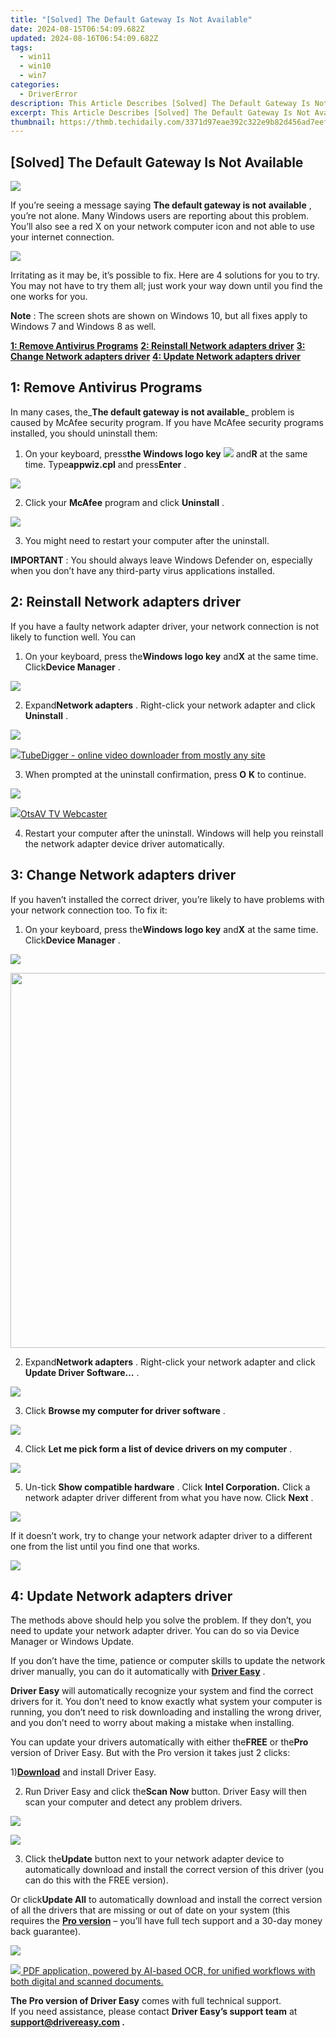 ```yaml
---
title: "[Solved] The Default Gateway Is Not Available"
date: 2024-08-15T06:54:09.682Z
updated: 2024-08-16T06:54:09.682Z
tags:
  - win11
  - win10
  - win7
categories:
  - DriverError
description: This Article Describes [Solved] The Default Gateway Is Not Available
excerpt: This Article Describes [Solved] The Default Gateway Is Not Available
thumbnail: https://thmb.techidaily.com/3371d97eae392c322e9b82d456ad7eef262a0a211072cf38379ccece2b069d93.jpg
---
```


## [Solved] The Default Gateway Is Not Available

![](https://images.drivereasy.com/wp-content/uploads/2017/05/img_59084391ad573.png)

 If you’re seeing a message saying **The default gateway is not** **available** , you’re not alone. Many Windows users are reporting about this problem. You’ll also see a red X on your network computer icon and not able to use your internet connection.

![](https://images.drivereasy.com/wp-content/uploads/2016/11/no-connections-are-availbale.png)

 Irritating as it may be, it’s possible to fix. Here are 4 solutions for you to try. You may not have to try them all; just work your way down until you find the one works for you.

**Note** : The screen shots are shown on Windows 10, but all fixes apply to Windows 7 and Windows 8 as well.

[**1: Remove Antivirus Programs**](https://parisrhonecom.sjv.io/zqobqr)
[**2: Reinstall Network adapters driver**](https://electronicx.pxf.io/xkwqkk)
[**3: Change Network adapters driver**](https://turbotech.pxf.io/pyx4je)
[**4: Update Network adapters driver**](https://ship7com.pxf.io/0zwaz3)

## **1: Remove Antivirus Programs**

 In many cases, the_**The default gateway is not available**_ problem is caused by McAfee security program. If you have McAfee security programs installed, you should uninstall them:

 1) On your keyboard, press**the Windows logo key** ![](https://images.drivereasy.com/wp-content/uploads/2017/09/img_59af930d739ab.png) and**R** at the same time. Type**appwiz.cpl** and press**Enter** .

![](https://images.drivereasy.com/wp-content/uploads/2017/09/img_59af935f0fd38.png)

 2) Click your **McAfee** program and click **Uninstall** .

![](https://images.drivereasy.com/wp-content/uploads/2017/09/img_59af93908eae5.jpg)

 3) You might need to restart your computer after the uninstall.

**IMPORTANT** : You should always leave Windows Defender on, especially when you don’t have any third-party virus applications installed.

## **2: Reinstall Network adapters driver**

 If you have a faulty network adapter driver, your network connection is not likely to function well. You can

 1) On your keyboard, press the**Windows logo key** and**X** at the same time. Click**Device Manager** .

![](https://images.drivereasy.com/wp-content/uploads/2017/09/img_59af9352a0a96.png)

 2) Expand**Network adapters** . Right-click your network adapter and click **Uninstall** .

![](https://images.drivereasy.com/wp-content/uploads/2016/11/intel-r-82574l-gigabit-network-connection.jpg)
<!-- affiliate ads begin -->
<a href="https://secure.2checkout.com/order/checkout.php?PRODS=4572700&QTY=1&AFFILIATE=108875&CART=1"><img src="	https://www.tubedigger.com/wp-content/uploads/2020/08/tubedigger-software-new.png" border="0">TubeDigger - online video downloader from mostly any site</a>
<!-- affiliate ads end -->

 3) When prompted at the uninstall confirmation, press **O** **K** to continue.

![](https://images.drivereasy.com/wp-content/uploads/2016/11/ok-to-uninstall.png)
<!-- affiliate ads begin -->
<a href="https://otszone.ots7.com/order/checkout.php?PRODS=4713324&QTY=1&AFFILIATE=108875&CART=1"><img src="https://green.ots7.com/screenshots/OtsAV/OtsAVTV1.90-300x188.jpg" border="0">OtsAV TV Webcaster</a>
<!-- affiliate ads end -->

 4) Restart your computer after the uninstall. Windows will help you reinstall the network adapter device driver automatically.

## **3:** **Change Network adapters driver**

 If you haven’t installed the correct driver, you’re likely to have problems with your network connection too. To fix it:

 1) On your keyboard, press the**Windows logo key** and**X** at the same time. Click**Device Manager** .

![](https://images.drivereasy.com/wp-content/uploads/2017/09/img_59af9352a0a96.png)
<!-- affiliate ads begin -->
<a href="https://appsumo.8odi.net/c/5597632/2082526/7443" target="_top" id="2082526"><img src="//a.impactradius-go.com/display-ad/7443-2082526" border="0" alt="" width="1200" height="600"/></a><img height="0" width="0" src="https://appsumo.8odi.net/i/5597632/2082526/7443" style="position:absolute;visibility:hidden;" border="0" />
<!-- affiliate ads end -->

 2) Expand**Network adapters** . Right-click your network adapter and click **Update Driver Software…** .

![](https://images.drivereasy.com/wp-content/uploads/2016/11/update-driver-software.jpg)

 3) Click **Browse my computer for driver software** .

![](https://images.drivereasy.com/wp-content/uploads/2016/11/browse-my-computer-for-driver-software-2-600x442.jpg)

 4) Click **Let me pick form a list of device drivers on my computer** .

![](https://images.drivereasy.com/wp-content/uploads/2016/11/let-me-pick-form-a-list-of-device-drivers-on-my-computer.jpg)

 5) Un-tick **Show compatible hardware** . Click **Intel Corporation.**  Click a network adapter driver different from what you have now. Click **Next** .

![](https://images.drivereasy.com/wp-content/uploads/2016/11/show-compatible-hardware-intel-corporation.jpg)

 If it doesn’t work, try to change your network adapter driver to a different one from the list until you find one that works.

<!-- affiliate ads begin -->
<a href="https://store.movavi.com/affiliate.php?ACCOUNT=MOVAVI&AFFILIATE=108875&PATH=https%3A%2F%2Fwww.movavi.com%3FAFFILIATE%3D108875%26RESOURCE%3DMovavi%2BVideo%2BConverter%2BBox"><img src="https://mcusercontent.com/0885a03ded3d480dca9287f12/images/8020c1dc-518e-3bdf-6e7b-e6d1bdf1597b.jpg" border="0"></a>
<!-- affiliate ads end -->
## **4:** **Update Network adapters driver**

 The methods above should help you solve the problem. If they don’t, you need to update your network adapter driver. You can do so via Device Manager or Windows Update.

 If you don’t have the time, patience or computer skills to update the network driver manually, you can do it automatically with [**Driver Easy**](https://tools.techidaily.com/drivereasy/download/) .

**Driver Easy** will automatically recognize your system and find the correct drivers for it. You don’t need to know exactly what system your computer is running, you don’t need to risk downloading and installing the wrong driver, and you don’t need to worry about making a mistake when installing.

 You can update your drivers automatically with either the**FREE** or the**Pro** version of Driver Easy. But with the Pro version it takes just 2 clicks:

 1)[**Download**](https://tools.techidaily.com/drivereasy/download/) and install Driver Easy.

 2) Run Driver Easy and click the**Scan Now** button. Driver Easy will then scan your computer and detect any problem drivers.

![](https://images.drivereasy.com/wp-content/uploads/2017/07/img_595da1568a7a2.png)
<!-- affiliate ads begin -->
<a href="https://shop.copernic.com/order/checkout.php?PRODS=41033101&QTY=1&AFFILIATE=108875&CART=1"><img src="https://secure.2checkout.com/images/merchant/8d30aa96e72440759f74bd2306c1fa3d/Copernic-2023-Affiliate-728x90-Elite.png" border="0"></a>
<!-- affiliate ads end -->

 3) Click the**Update** button next to your network adapter device to automatically download and install the correct version of this driver (you can do this with the FREE version).

 Or click**Update All** to automatically download and install the correct version of all the drivers that are missing or out of date on your system (this requires the [**Pro version**](https://tools.techidaily.com/drivereasy/download/) – you’ll have full tech support and a 30-day money back guarantee).

![](https://images.drivereasy.com/wp-content/uploads/2017/03/img_58db6cde2d570.jpg)
<!-- affiliate ads begin -->
<a href="https://checkout.abbyy.com/order/checkout.php?PRODS=39254549&QTY=1&AFFILIATE=108875&CART=1"> <img src="https://secure.avangate.com/images/merchant/0e5fb5c76fca16adbee503c9aff393cd/products/8_FR-Badges-NEW-FR-Standard-16-WIN-200.png" border="0"> PDF application, powered by AI-based OCR, for unified workflows with both digital and scanned documents. </a>
<!-- affiliate ads end -->

**The Pro version of Driver Easy** comes with full technical support.  
 If you need assistance, please contact **Driver Easy’s support team** at **[support@drivereasy.com](https://bellelily.pxf.io/m5azgm) .**

<ins class="adsbygoogle"
     style="display:block"
     data-ad-format="autorelaxed"
     data-ad-client="ca-pub-7571918770474297"
     data-ad-slot="1223367746"></ins>



<ins class="adsbygoogle"
     style="display:block"
     data-ad-client="ca-pub-7571918770474297"
     data-ad-slot="8358498916"
     data-ad-format="auto"
     data-full-width-responsive="true"></ins>


